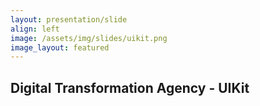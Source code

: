 ```yaml
---
layout: presentation/slide
align: left
image: /assets/img/slides/uikit.png
image_layout: featured
---
```

## Digital Transformation Agency - UIKit
